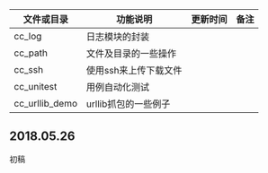 


|   文件或目录   |       功能说明        | 更新时间 | 备注 |
| -------------- | --------------------- | -------- | ---- |
| cc_log         | 日志模块的封装        |          |      |
| cc_path        | 文件及目录的一些操作  |          |      |
| cc_ssh         | 使用ssh来上传下载文件 |          |      |
| cc_unitest     | 用例自动化测试        |          |      |
| cc_urllib_demo | urllib抓包的一些例子  |          |      |


## 2018.05.26
初稿

